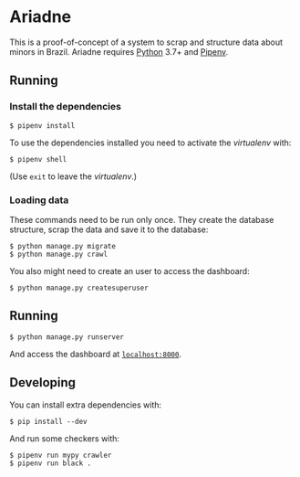 # Ariadne

This is a proof-of-concept of a system to scrap and structure data about minors in Brazil. Ariadne requires [Python](https://python.org) 3.7+ and [Pipenv](https://pipenv.readthedocs.io/en/latest/).

## Running

### Install the dependencies

```console
$ pipenv install
```

To use the dependencies installed you need to activate the _virtualenv_ with:

```console
$ pipenv shell
```

(Use `exit` to leave the _virtualenv_.)

### Loading data

These commands need to be run only once. They create the database structure, scrap the data and save it to the database:

```console
$ python manage.py migrate
$ python manage.py crawl
```

You also might need to create an user to access the dashboard:

```console
$ python manage.py createsuperuser
```

## Running

```console
$ python manage.py runserver
```

And access the dashboard at [`localhost:8000`](http://localhost:8000).

## Developing

You can install extra dependencies with:
```consle
$ pip install --dev
```

And run some checkers with:

```console
$ pipenv run mypy crawler
$ pipenv run black .
```

